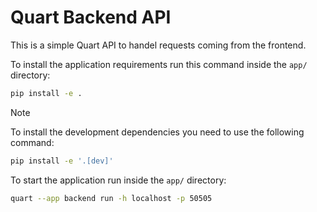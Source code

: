 # Quart Backend API

This is a simple Quart API to handel requests coming from the frontend.

To install the application requirements run this command inside the `app/` directory:

```bash
pip install -e .
```

> [!NOTE]
> To install the development dependencies you need to use the following command:
>
> ```bash
> pip install -e '.[dev]'
> ```
>

To start the application run inside the `app/` directory:

```bash
quart --app backend run -h localhost -p 50505
```

